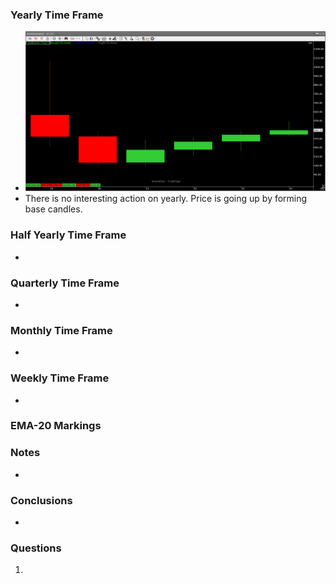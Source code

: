 

### Yearly Time Frame
- ![](_attachments/Pasted%20image%2020240421151814.png)
- There is no interesting action on yearly. Price is going up by forming base candles.
### Half Yearly Time Frame
- 
### Quarterly Time Frame
- 
### Monthly Time Frame
- 
### Weekly Time Frame
- 
### EMA-20 Markings

### Notes
- 
### **Conclusions**
- 
### **Questions**
1. 
